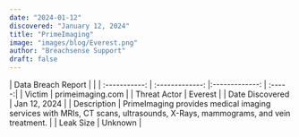 ```yaml
---
date: "2024-01-12"
discovered: "January 12, 2024"
title: "PrimeImaging"
image: "images/blog/Everest.png"
author: "Breachsense Support"
draft: false
---
```


| Data Breach Report           |              | 
| :-----------: | :-------------:     |:-------------:    | :-----:|
| Victim      | primeimaging.com      | 
| Threat Actor      | Everest      | 
| Date Discovered      | Jan 12, 2024      | 
| Description      | PrimeImaging provides medical imaging services with MRIs, CT scans, ultrasounds, X-Rays, mammograms, and vein treatment.      | 
| Leak Size      | Unknown      | 

